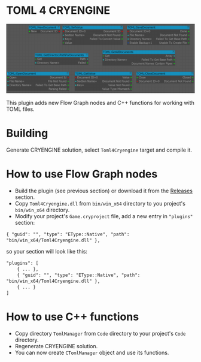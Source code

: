 # TOML 4 CRYENGINE

![](nodes.png?raw=true)

This plugin adds new Flow Graph nodes and C++ functions for working with TOML files.

# Building

Generate CRYENGINE solution, select `Toml4Cryengine` target and compile it.

# How to use Flow Graph nodes

- Build the plugin (see previous section) or download it from the [Releases](https://github.com/Flone-dnb/toml-4-cryengine/releases) section.
- Copy `Toml4Cryengine.dll` from `bin/win_x64` directory to you project's `bin/win_x64` directory.
- Modify your project's `Game.cryproject` file, add a new entry in `"plugins"` section:

```
{ "guid": "", "type": "EType::Native", "path": "bin/win_x64/Toml4Cryengine.dll" },
```

so your section will look like this:

```
"plugins": [
	{ ... },
	{ "guid": "", "type": "EType::Native", "path": "bin/win_x64/Toml4Cryengine.dll" },
	{ ... }
]
```

# How to use C++ functions

- Copy directory `TomlManager` from `Code` directory to your project's `Code` directory.
- Regenerate CRYENGINE solution.
- You can now create `CTomlManager` object and use its functions.